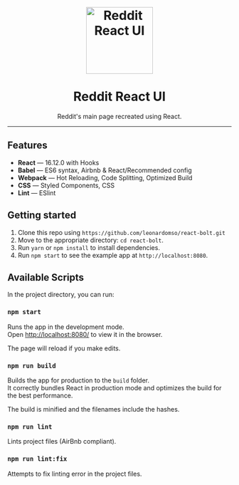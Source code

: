 <h1 align="center">
<br>
  <a href="https://github.com/leonardomso/react-bolt"><img src="https://i.imgur.com/bao0jf1.png" alt="Reddit React UI" width=150"></a>
<br>
<br>
Reddit React UI
</h1>

<p align="center">Reddit's main page recreated using React.</p>

<hr />

## Features

- **React** — 16.12.0 with Hooks
- **Babel** — ES6 syntax, Airbnb & React/Recommended config
- **Webpack**  — Hot Reloading, Code Splitting, Optimized Build
- **CSS** — Styled Components, CSS
- **Lint** — ESlint

## Getting started

1. Clone this repo using `https://github.com/leonardomso/react-bolt.git`
2. Move to the appropriate directory: `cd react-bolt`.<br />
3. Run `yarn` or `npm install` to install dependencies.<br />
4. Run `npm start` to see the example app at `http://localhost:8080`.


## Available Scripts

In the project directory, you can run:

### `npm start`

Runs the app in the development mode.<br>
Open [http://localhost:8080/](http://localhost:8080/) to view it in the browser.

The page will reload if you make edits.<br>

### `npm run build`

Builds the app for production to the `build` folder.<br>
It correctly bundles React in production mode and optimizes the build for the best performance.

The build is minified and the filenames include the hashes.<br>

### `npm run lint`

Lints project files (AirBnb compliant).

### `npm run lint:fix`

Attempts to fix linting error in the project files.
